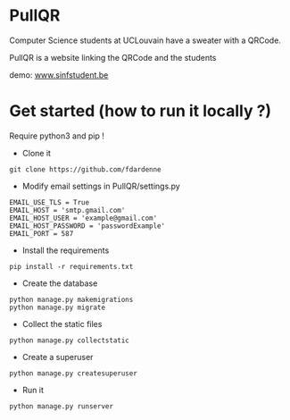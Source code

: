 # PullQR


Computer Science students at UCLouvain have a sweater with a QRCode.

PullQR is a website linking the QRCode and the students

demo: www.sinfstudent.be

# Get started (how to run it locally ?)
Require python3 and pip ! 


- Clone it

```
git clone https://github.com/fdardenne
```

- Modify email settings in PullQR/settings.py

```
EMAIL_USE_TLS = True
EMAIL_HOST = 'smtp.gmail.com'
EMAIL_HOST_USER = 'example@gmail.com'
EMAIL_HOST_PASSWORD = 'passwordExample'
EMAIL_PORT = 587
```

- Install the requirements
```
pip install -r requirements.txt
```

- Create the database

```
python manage.py makemigrations
python manage.py migrate
```
- Collect the static files

```
python manage.py collectstatic
```

- Create a superuser

```
python manage.py createsuperuser
```

- Run it

```
python manage.py runserver
```


